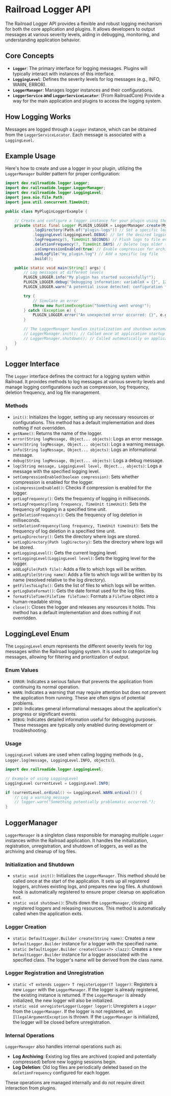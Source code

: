 # Railroad Logger API

The Railroad Logger API provides a flexible and robust logging mechanism for both the core application and plugins. It allows developers to output messages at various severity levels, aiding in debugging, monitoring, and understanding application behavior.

## Core Concepts

- **`Logger`**: The primary interface for logging messages. Plugins will typically interact with instances of this interface.
- **`LoggingLevel`**: Defines the severity levels for log messages (e.g., INFO, WARN, ERROR).
- **`LoggerManager`**: Manages logger instances and their configurations.
- **`LoggerService` and `LoggerServiceLocator`**: (From RailroadCore) Provide a way for the main application and plugins to access the logging system.

## How Logging Works

Messages are logged through a `Logger` instance, which can be obtained from the `LoggerServiceLocator`. Each message is associated with a `LoggingLevel`.

## Example Usage

Here's how to create and use a logger in your plugin, utilizing the `LoggerManager` builder pattern for proper configuration:

```java
import dev.railroadide.logger.Logger;
import dev.railroadide.logger.LoggerManager;
import dev.railroadide.logger.LoggingLevel;
import java.nio.file.Path;
import java.util.concurrent.TimeUnit;

public class MyPluginLoggerExample {

    // Create and configure a logger instance for your plugin using the builder
    private static final Logger PLUGIN_LOGGER = LoggerManager.create(MyPluginLoggerExample.class)
            .logDirectory(Path.of("plugin-logs")) // Set a specific log directory for your plugin
            .loggingLevel(LoggingLevel.DEBUG) // Set the desired logging level
            .logFrequency(5, TimeUnit.SECONDS) // Flush logs to file every 5 seconds
            .deletionFrequency(7, TimeUnit.DAYS) // Delete logs older than 7 days
            .isCompressionEnabled(true) // Enable compression for archived logs
            .addLogFile("my_plugin.log") // Add a specific log file
            .build();

    public static void main(String[] args) {
        // Log messages at different levels
        PLUGIN_LOGGER.info("My plugin has started successfully!");
        PLUGIN_LOGGER.debug("Debugging information: variableX = {}", 123);
        PLUGIN_LOGGER.warn("A potential issue detected: configuration file missing.");

        try {
            // Simulate an error
            throw new RuntimeException("Something went wrong!");
        } catch (Exception e) {
            PLUGIN_LOGGER.error("An unexpected error occurred: {}", e.getMessage(), e);
        }

        // The LoggerManager handles initialization and shutdown automatically
        // LoggerManager.init(); // Called once at application startup
        // LoggerManager.shutdown(); // Called automatically on application exit
    }
}
```

## Logger Interface

The `Logger` interface defines the contract for a logging system within Railroad. It provides methods to log messages at various severity levels and manage logging configurations such as compression, log frequency, deletion frequency, and log file management.

### Methods

- `init()`: Initializes the logger, setting up any necessary resources or configurations. This method has a default implementation and does nothing if not overridden.
- `getName()`: Returns the name of the logger.
- `error(String logMessage, Object... objects)`: Logs an error message.
- `warn(String logMessage, Object... objects)`: Logs a warning message.
- `info(String logMessage, Object... objects)`: Logs an informational message.
- `debug(String logMessage, Object... objects)`: Logs a debug message.
- `log(String message, LoggingLevel level, Object... objects)`: Logs a message with the specified logging level.
- `setCompressionEnabled(boolean compression)`: Sets whether compression is enabled for the logger.
- `isCompressionEnabled()`: Checks if compression is enabled for the logger.
- `getLogFrequency()`: Gets the frequency of logging in milliseconds.
- `setLogFrequency(long frequency, TimeUnit timeUnit)`: Sets the frequency of logging in a specified time unit.
- `getDeletionFrequency()`: Gets the frequency of log deletion in milliseconds.
- `setDeletionFrequency(long frequency, TimeUnit timeUnit)`: Sets the frequency of log deletion in a specified time unit.
- `getLogDirectory()`: Gets the directory where logs are stored.
- `setLogDirectory(Path logDirectory)`: Sets the directory where logs will be stored.
- `getLoggingLevel()`: Gets the current logging level.
- `setLoggingLevel(LoggingLevel level)`: Sets the logging level for the logger.
- `addLogFile(Path file)`: Adds a file to which logs will be written.
- `addLogFile(String name)`: Adds a file to which logs will be written by its name (resolved relative to the log directory).
- `getFilesToLogTo()`: Gets the list of files to which logs will be written.
- `getLogDateFormat()`: Gets the date format used for the log files.
- `formatFileTime(FileTime fileTime)`: Formats a `FileTime` object into a human-readable string.
- `close()`: Closes the logger and releases any resources it holds. This method has a default implementation and does nothing if not overridden.

## LoggingLevel Enum

The `LoggingLevel` enum represents the different severity levels for log messages within the Railroad logging system. It is used to categorize log messages, allowing for filtering and prioritization of output.

### Enum Values

- `ERROR`: Indicates a serious failure that prevents the application from continuing its normal operation.
- `WARN`: Indicates a warning that may require attention but does not prevent the application from running. These are often signs of potential problems.
- `INFO`: Indicates general informational messages about the application's progress or significant events.
- `DEBUG`: Indicates detailed information useful for debugging purposes. These messages are typically only enabled during development or troubleshooting.

### Usage

`LoggingLevel` values are used when calling logging methods (e.g., `Logger.log(message, LoggingLevel.INFO, objects)`).

```java
import dev.railroadide.logger.LoggingLevel;

// Example of using LoggingLevel
LoggingLevel currentLevel = LoggingLevel.INFO;

if (currentLevel.ordinal() <= LoggingLevel.WARN.ordinal()) {
    // Log a warning message
    // logger.warn("Something potentially problematic occurred.");
}
```

## LoggerManager

`LoggerManager` is a singleton class responsible for managing multiple `Logger` instances within the Railroad application. It handles the initialization, registration, unregistration, and shutdown of loggers, as well as the archiving and cleanup of log files.

### Initialization and Shutdown

- `static void init()`: Initializes the `LoggerManager`. This method should be called once at the start of the application. It sets up all registered loggers, archives existing logs, and prepares new log files. A shutdown hook is automatically registered to ensure proper cleanup on application exit.
- `static void shutdown()`: Shuts down the `LoggerManager`, closing all registered loggers and releasing resources. This method is automatically called when the application exits.

### Logger Creation

- `static DefaultLogger.Builder create(String name)`: Creates a new `DefaultLogger.Builder` instance for a logger with the specified name.
- `static DefaultLogger.Builder create(Class<?> clazz)`: Creates a new `DefaultLogger.Builder` instance for a logger associated with the specified class. The logger's name will be derived from the class name.

### Logger Registration and Unregistration

- `static <T extends Logger> T registerLogger(T logger)`: Registers a new `Logger` with the `LoggerManager`. If the logger is already registered, the existing instance is returned. If the `LoggerManager` is already initialized, the new logger will also be initialized.
- `static void unregisterLogger(Logger logger)`: Unregisters a `Logger` from the `LoggerManager`. If the logger is not registered, an `IllegalArgumentException` is thrown. If the `LoggerManager` is initialized, the logger will be closed before unregistration.

### Internal Operations

`LoggerManager` also handles internal operations such as:

- **Log Archiving**: Existing log files are archived (copied and potentially compressed) before new logging sessions begin.
- **Log Deletion**: Old log files are periodically deleted based on the `deletionFrequency` configured for each logger.

These operations are managed internally and do not require direct interaction from plugins.

